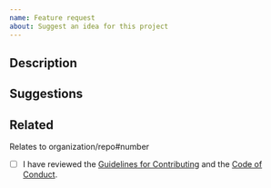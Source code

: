 ```yaml
---
name: Feature request
about: Suggest an idea for this project
---
```


## Description

<!-- Describe how the application works currently in 1-2 sentences. -->

<!-- A screenshot is helpful. -->

## Suggestions

<!-- Provide a clear and concise description of how the application should work instead. -->

<!-- Describe any alternatives you've considered. -->

## Related

Relates to organization/repo#number <!-- Reference related commits, issues and pull requests. Type `#` and select from the list. -->

- [ ] I have reviewed the [Guidelines for Contributing](https://github.com/whylabs/whylogs/blob/a7b2bb36749904c1b76bddfc6e45ed4edec6ee3b/.github/CONTRIBUTING.md) and the [Code of Conduct](https://github.com/whylabs/whylogs/blob/a7b2bb36749904c1b76bddfc6e45ed4edec6ee3b/.github/CODE_OF_CONDUCT.md).
